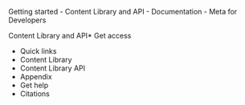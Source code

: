Getting started - Content Library and API - Documentation - Meta for Developers

Content Library and API* Get access
* Quick links
* Content Library
* Content Library API
* Appendix
* Get help
* Citations
